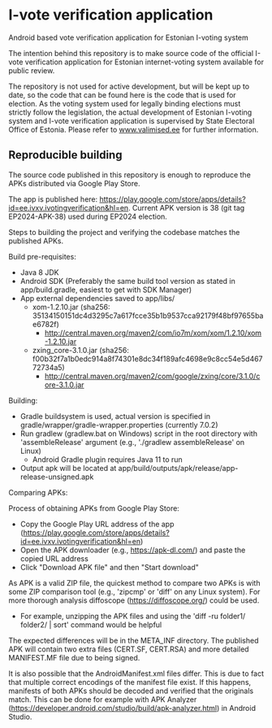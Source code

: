 I-vote verification application
===============================

Android based vote verification application for Estonian I-voting system

The intention behind this repository is to make source code of the official
I-vote verification application for Estonian internet-voting system available
for public review.

The repository is not used for active development, but will be kept up to date,
so the code that can be found here is the code that is used for election. As the
voting system used for legally binding elections must strictly follow the
legislation, the actual development of Estonian I-voting system and I-vote
verification application is supervised by State Electoral Office of Estonia.
Please refer to www.valimised.ee for further information.

Reproducible building
---------------------

The source code published in this repository is enough to reproduce the APKs
distributed via Google Play Store.

The app is published here:
https://play.google.com/store/apps/details?id=ee.ivxv.ivotingverification&hl=en.
Current APK version is 38 (git tag EP2024-APK-38) used during EP2024 election.

Steps to building the project and verifying the codebase matches the published
APKs.

Build pre-requisites:
  * Java 8 JDK
  * Android SDK (Preferably the same build tool version as stated in
    app/build.gradle, easiest to get with SDK Manager)
  * App external dependencies saved to app/libs/
    * xom-1.2.10.jar (sha256: 35134150151dc4d3295c7a617fcce35b1b9537cca92179f48bf97655bae6782f)
      * http://central.maven.org/maven2/com/io7m/xom/xom/1.2.10/xom-1.2.10.jar
    * zxing_core-3.1.0.jar (sha256: f00b32f7a1b0edc914a8f74301e8dc34f189afc4698e9c8cc54e5d46772734a5)
      * http://central.maven.org/maven2/com/google/zxing/core/3.1.0/core-3.1.0.jar

Building:
  * Gradle buildsystem is used, actual version is specified in
    gradle/wrapper/gradle-wrapper.properties (currently 7.0.2)
  * Run gradlew (gradlew.bat on Windows) script in the root directory with
    'assembleRelease' argument (e.g., './gradlew assembleRelease' on Linux)
       * Android Gradle plugin requires Java 11 to run
  * Output apk will be located at
    app/build/outputs/apk/release/app-release-unsigned.apk

Comparing APKs:

Process of obtaining APKs from Google Play Store:
   * Copy the Google Play URL address of the app (https://play.google.com/store/apps/details?id=ee.ivxv.ivotingverification&hl=en)
   * Open the APK downloader (e.g., https://apk-dl.com/) and paste the copied URL address
   * Click "Download APK file" and then "Start download"

As APK is a valid ZIP file, the quickest method to compare two APKs is with some
ZIP comparison tool (e.g., 'zipcmp' or 'diff' on any Linux system). For more thorough
analysis diffoscope (https://diffoscope.org/) could be used.
   * For example, unzipping the APK files and using the 'diff -ru folder1/ folder2/ | sort' command would be helpful

The expected differences will be in the META_INF directory. The published APK
will contain two extra files (CERT.SF, CERT.RSA) and more detailed MANIFEST.MF
file due to being signed.

It is also possible that the AndroidManifest.xml files differ. This is due to
fact that multiple correct encodings of the manifest file exist. If this
happens, manifests of both APKs should be decoded and verified that the
originals match. This can be done for example with APK Analyzer
(https://developer.android.com/studio/build/apk-analyzer.html) in Android
Studio.

